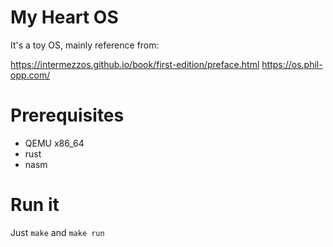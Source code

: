 My Heart OS
===

It's a toy OS, mainly reference from:

https://intermezzos.github.io/book/first-edition/preface.html
https://os.phil-opp.com/

# Prerequisites

* QEMU x86_64
* rust
* nasm

# Run it

Just `make` and `make run`
